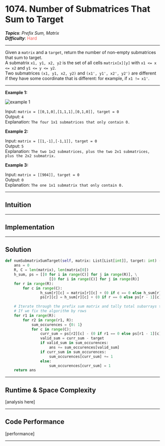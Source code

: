 # 1074. Number of Submatrices That Sum to Target
***Topics***: *Prefix Sum, Matrix*  
***Difficulty***: <span style="color: #f8615c;">Hard</span>

---
Given a ```matrix``` and a ```target```, return the number of non-empty submatrices that sum to target.  
A submatrix ```x1, y1, x2, y2``` is the set of all cells ```matrix[x][y]``` with ```x1 <= x <= x2``` and ```y1 <= y <= y2```.  
Two submatrices ```(x1, y1, x2, y2)``` and ```(x1', y1', x2', y2')``` are different if they have some coordinate that is different: for example, if ```x1 != x1'```.  

---
**Example 1:**  

![example 1](https://assets.leetcode.com/uploads/2020/09/02/mate1.jpg)

Input: ```matrix = [[0,1,0],[1,1,1],[0,1,0]], target = 0```  
Output: ```4```  
Explanation: ```The four 1x1 submatrices that only contain 0.```  

**Example 2:**

Input: ```matrix = [[1,-1],[-1,1]], target = 0```  
Output: ```5```  
Explanation: ```The two 1x2 submatrices, plus the two 2x1 submatrices, plus the 2x2 submatrix.```  

**Example 3:**

Input: ```matrix = [[904]], target = 0```  
Output: ```0```  
Explanation: ```The one 1x1 submatrix that only contain 0.```  

---
## Intuition

---
## Implementation

---
## Solution
```python
def numSubmatrixSumTarget(self, matrix: List[List[int]], target: int) -> int:
    ans = 0
    R, C = len(matrix), len(matrix[0])
    h_sum, ps = [[0 for i in range(C)] for j in range(R)], \
                    [[0 for i in range(C)] for j in range(R)]
    for r in range(R):
        for c in range(C):
                h_sum[r][c] = matrix[r][c] + (0 if c == 0 else h_sum[r][c - 1])
                ps[r][c] = h_sum[r][c] + (0 if r == 0 else ps[r - 1][c])
    
    # Iterate through the prefix sum matrix and tally total subarrays to sum to target:
    # If we fix the algorithm by rows
    for r1 in range(R):
        for r2 in range(r1, R):
            sum_occurences = {0: 1}
            for c in range(C):
                curr_sum = ps[r2][c] - (0 if r1 == 0 else ps[r1 - 1][c])
                valid_sum = curr_sum - target
                if valid_sum in sum_occurences:
                    ans += sum_occurences[valid_sum]
                if curr_sum in sum_occurences:
                    sum_occurences[curr_sum] += 1
                else:
                    sum_occurences[curr_sum] = 1
    return ans
```
---
## Runtime & Space Complexity
[analysis here]

---
## Code Performance
[performance]

---